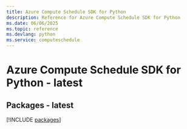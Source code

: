 ```yaml
---
title: Azure Compute Schedule SDK for Python
description: Reference for Azure Compute Schedule SDK for Python
ms.date: 06/06/2025
ms.topic: reference
ms.devlang: python
ms.service: computeschedule
---
```

# Azure Compute Schedule SDK for Python - latest
## Packages - latest
[!INCLUDE [packages](compute-schedule-index.md)]